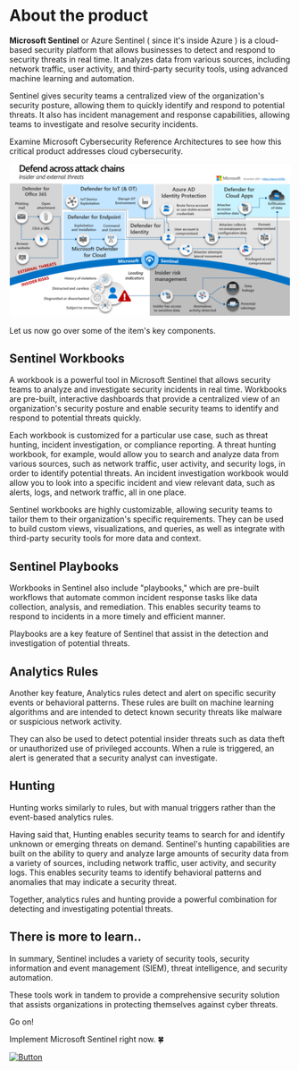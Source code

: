 # About the product

**Microsoft Sentinel** or Azure Sentinel ( since it's inside Azure ) is a cloud-based security platform that allows businesses to detect and respond to security threats in real time. It analyzes data from various sources, including network traffic, user activity, and third-party security tools, using advanced machine learning and automation.

Sentinel gives security teams a centralized view of the organization's security posture, allowing them to quickly identify and respond to potential threats. It also has incident management and response capabilities, allowing teams to investigate and resolve security incidents.


Examine Microsoft Cybersecurity Reference Architectures to see how this critical product addresses cloud cybersecurity.

<img src="assets/sentinelbigarea.png" width="600">


Let us now go over some of the item's key components.

## Sentinel Workbooks

A workbook is a powerful tool in Microsoft Sentinel that allows security teams to analyze and investigate security incidents in real time. Workbooks are pre-built, interactive dashboards that provide a centralized view of an organization's security posture and enable security teams to identify and respond to potential threats quickly.

Each workbook is customized for a particular use case, such as threat hunting, incident investigation, or compliance reporting. A threat hunting workbook, for example, would allow you to search and analyze data from various sources, such as network traffic, user activity, and security logs, in order to identify potential threats. An incident investigation workbook would allow you to look into a specific incident and view relevant data, such as alerts, logs, and network traffic, all in one place.

Sentinel workbooks are highly customizable, allowing security teams to tailor them to their organization's specific requirements. They can be used to build custom views, visualizations, and queries, as well as integrate with third-party security tools for more data and context.

## Sentinel Playbooks
Workbooks in Sentinel also include "playbooks," which are pre-built workflows that automate common incident response tasks like data collection, analysis, and remediation. This enables security teams to respond to incidents in a more timely and efficient manner.

Playbooks are a key feature of Sentinel that assist in the detection and investigation of potential threats.


## Analytics Rules
Another key feature, Analytics rules detect and alert on specific security events or behavioral patterns. These rules are built on machine learning algorithms and are intended to detect known security threats like malware or suspicious network activity. 

They can also be used to detect potential insider threats such as data theft or unauthorized use of privileged accounts. When a rule is triggered, an alert is generated that a security analyst can investigate.


## Hunting
Hunting works similarly to rules, but with manual triggers rather than the event-based analytics rules.

Having said that, Hunting enables security teams to search for and identify unknown or emerging threats on demand. Sentinel's hunting capabilities are built on the ability to query and analyze large amounts of security data from a variety of sources, including network traffic, user activity, and security logs. This enables security teams to identify behavioral patterns and anomalies that may indicate a security threat.

Together, analytics rules and hunting provide a powerful combination for detecting and investigating potential threats.


## There is more to learn..

In summary, Sentinel includes a variety of security tools, security information and event management (SIEM), threat intelligence, and security automation.

These tools work in tandem to provide a comprehensive security solution that assists organizations in protecting themselves against cyber threats.

Go on!

Implement Microsoft Sentinel right now. 🍀

<a href="https://sentinel.yahya-abulhaj.dev/#product-setup">
  <img src="https://w7.pngwing.com/pngs/702/302/png-transparent-red-button-push-button-red-button-miscellaneous-3d-computer-graphics-web-button.png" alt="Button" width="100" height="100">
</a>





